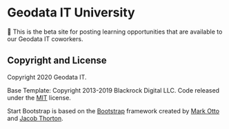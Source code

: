 # Geodata IT University

:construction: This is the beta site for posting learning opportunities that are available to our Geodata IT coworkers. 

## Copyright and License

Copyright 2020 Geodata IT.

Base Template: Copyright 2013-2019 Blackrock Digital LLC. Code released under the [MIT](https://github.com/BlackrockDigital/startbootstrap-freelancer/blob/gh-pages/LICENSE) license.

Start Bootstrap is based on the [Bootstrap](http://getbootstrap.com/) framework created by [Mark Otto](https://twitter.com/mdo) and [Jacob Thorton](https://twitter.com/fat).

